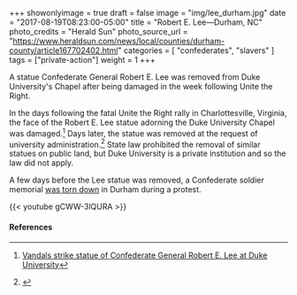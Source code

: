 +++
showonlyimage = true
draft = false
image = "img/lee_durham.jpg"
date = "2017-08-19T08:23:00-05:00"
title = "Robert E. Lee—Durham, NC"
photo_credits = "Herald Sun"
photo_source_url = "https://www.heraldsun.com/news/local/counties/durham-county/article167702402.html"
categories = [ "confederates", "slavers" ]
tags = ["private-action"]
weight = 1
+++

A statue Confederate General Robert E. Lee was removed from Duke University's Chapel after being damaged in the week following Unite the Right.

<!--more-->

In the days following the fatal Unite the Right rally in Charlottesville, Virginia, the face of the Robert E. Lee statue adorning the Duke University Chapel was damaged.[^1] Days later, the statue was removed at the request of university administration.[^2]  State law prohibited the removal of similar statues on public land, but Duke University is a private institution and so the law did not apply.

A few days before the Lee statue was removed, a Confederate soldier memorial [was torn down](../udc-durham) in Durham during a protest. 

{{< youtube gCWW-3lQURA >}}
<br>

#### References

[^1]: [Vandals strike statue of Confederate General Robert E. Lee at Duke University](https://www.heraldsun.com/news/local/counties/durham-county/article167702402.html)

[^2]: [](https://www.1310news.com/2017/08/19/duke-university-removes-statue-of-confederate-general/)
